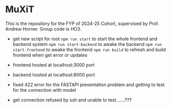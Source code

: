 # MuXiT
This is the repository for the FYP of 2024-25 Cohort, supervised by Prof. Andrew Horner. Group code is HO3.

- get new script for root
`npm run start` to start the whole frontend and backend system
`npm run start-backend` to awake the backend 
`npm run start-frontend` to awake the frontend 
`npm run build` to refresh and build frontend when get error or updates

- frontend hosted at localhost:3000 port
- backend hosted at localhost:8000 port

- fixed 422 error for the FASTAPI presentation problem and getting to test for the connection with model

- get connection refused by ssh and unable to test.......???